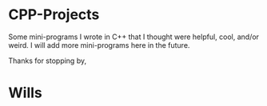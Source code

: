 # CPP-Projects

Some mini-programs I wrote in C++ that I thought were helpful, cool, and/or weird. I will add more mini-programs here in the future.

Thanks for stopping by,
# Wills
